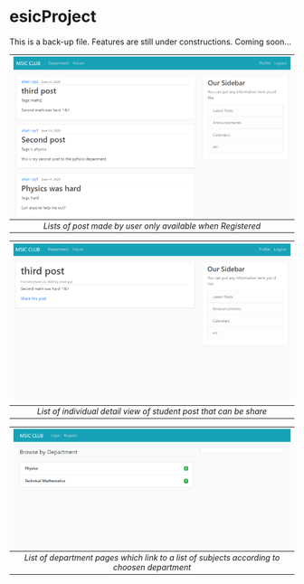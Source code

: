 # esicProject
This is a back-up file. Features are still under constructions. Coming soon...

| ![](devPages/postList.PNG)  | 
|:--:| 
| *Lists of post made by user only available when Registered* |

| ![](devPages/detailList.PNG)  | 
|:--:| 
| *List of individual detail view of student post that can be share*  |

| ![](devPages/depListPage.PNG) | 
|:--:| 
| *List of department pages which link to a list of subjects according to choosen department* |
